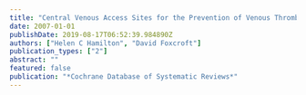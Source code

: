 ```yaml
---
title: "Central Venous Access Sites for the Prevention of Venous Thrombosis, Stenosis and Infection in Patients Requiring Long-Term Intravenous Therapy"
date: 2007-01-01
publishDate: 2019-08-17T06:52:39.984890Z
authors: ["Helen C Hamilton", "David Foxcroft"]
publication_types: ["2"]
abstract: ""
featured: false
publication: "*Cochrane Database of Systematic Reviews*"
---
```


